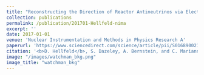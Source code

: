 ```yaml
---
title: "Reconstructing the Direction of Reactor Antineutrinos via Electron Scattering in Gd-Doped Water Cherenkov Detectors"
collection: publications
permalink: /publication/201701-Hellfeld-nima
excerpt: ''
date: 2017-01-01
venue: 'Nuclear Instrumentation and Methods in Physics Research A'
paperurl: 'https://www.sciencedirect.com/science/article/pii/S0168900216310555'
citation: '<b>D. Hellfeld</b>, S. Dazeley, A. Bernstein, and C. Marianno, &quot;Reconstructing the Direction of Reactor Antineutrinos via Electron Scattering in Gd-Doped Water Cherenkov Detectors&quot;, <i>Nucl. Instrum. Meth. A</i>, vol. 841, pp. 130–138, Jan. 2017.'
image: "/images/watchman_bkg.png"
image_title: "watchman_bkg"
---
```


<!-- This paper is about ... -->
